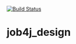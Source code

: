 [![Build Status](https://travis-ci.com/velesov7493/job4j_design.svg?branch=master)](https://travis-ci.com/velesov7493/job4j_design)
# job4j_design #